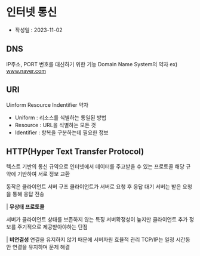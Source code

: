 # 인터넷 통신
- 작성일 : 2023-11-02

## DNS
IP주소, PORT 번호를 대신하기 위한 기능
Domain Name System의 약자
ex) www.naver.com

## URI
Uinform Resource Indentifier 약자
- Uniform : 리소스를 식별하는 통일된 방법
- Resource : URL을 식별하는 모든 것
- Identifier : 항복을 구분하는데 필요한 정보

## HTTP(Hyper Text Transfer Protocol)
텍스트 기반의 통신 규약으로 인터넷에서 데이터를 주고받을 수 있는 프로토콜
해당 규약에 기반하여 서로 정보 교환

동작은 클라이언트 서버 구조
클라이언트가 서버로 요청 후 응답 대기
서버는 받은 요청을 통해 응답 전송

| **무상태 프로토콜**

서버가 클라이언트 상태를 보존하지 않는 특징
서버확정성이 높지만 클라이언트 추가 정보를 주기적으로 제공받아야하는 단점


| **비연결성**
연결을 유지하지 않기 때문에 서버자원 효율적 관리
TCP/IP는 일정 시간동안 연결을 유지하며 문제 해결